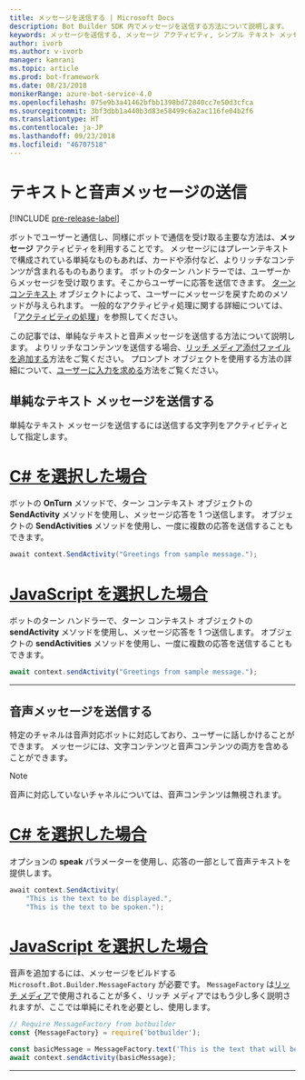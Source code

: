 ```yaml
---
title: メッセージを送信する | Microsoft Docs
description: Bot Builder SDK 内でメッセージを送信する方法について説明します。
keywords: メッセージを送信する, メッセージ アクティビティ, シンプル テキスト メッセージ, 音声, 音声メッセージ
author: ivorb
ms.author: v-ivorb
manager: kamrani
ms.topic: article
ms.prod: bot-framework
ms.date: 08/23/2018
monikerRange: azure-bot-service-4.0
ms.openlocfilehash: 075e9b3a41462bfbb1398bd72840cc7e50d3cfca
ms.sourcegitcommit: 3bf3dbb1a440b3d83e58499c6a2ac116fe04b2f6
ms.translationtype: HT
ms.contentlocale: ja-JP
ms.lasthandoff: 09/23/2018
ms.locfileid: "46707518"
---
```

# <a name="send-text-and-spoken-messages"></a>テキストと音声メッセージの送信

[!INCLUDE [pre-release-label](../includes/pre-release-label.md)]

ボットでユーザーと通信し、同様にボットで通信を受け取る主要な方法は、**メッセージ** アクティビティを利用することです。 メッセージにはプレーンテキストで構成されている単純なものもあれば、カードや添付など、よりリッチなコンテンツが含まれるものもあります。 ボットのターン ハンドラーでは、ユーザーからメッセージを受け取ります。そこからユーザーに応答を送信できます。 [ターン コンテキスト](bot-builder-concept-activity-processing.md#turn-context) オブジェクトによって、ユーザーにメッセージを戻すためのメソッドが与えられます。 一般的なアクティビティ処理に関する詳細については、「[アクティビティの処理](bot-builder-concept-activity-processing.md)」を参照してください。

この記事では、単純なテキストと音声メッセージを送信する方法について説明します。 よりリッチなコンテンツを送信する場合、[リッチ メディア添付ファイルを追加する](bot-builder-howto-add-media-attachments.md)方法をご覧ください。 プロンプト オブジェクトを使用する方法の詳細について、[ユーザーに入力を求める](bot-builder-prompts.md)方法をご覧ください。

## <a name="send-a-simple-text-message"></a>単純なテキスト メッセージを送信する

単純なテキスト メッセージを送信するには送信する文字列をアクティビティとして指定します。

# <a name="ctabcsharp"></a>[C# を選択した場合](#tab/csharp)

ボットの **OnTurn** メソッドで、ターン コンテキスト オブジェクトの **SendActivity** メソッドを使用し、メッセージ応答を 1 つ送信します。 オブジェクトの **SendActivities** メソッドを使用し、一度に複数の応答を送信することもできます。

```cs
await context.SendActivity("Greetings from sample message.");
```

# <a name="javascripttabjavascript"></a>[JavaScript を選択した場合](#tab/javascript)

ボットのターン ハンドラーで、ターン コンテキスト オブジェクトの **sendActivity** メソッドを使用し、メッセージ応答を 1 つ送信します。 オブジェクトの **sendActivities** メソッドを使用し、一度に複数の応答を送信することもできます。

```javascript
await context.sendActivity("Greetings from sample message.");
```

---

## <a name="send-a-spoken-message"></a>音声メッセージを送信する

特定のチャネルは音声対応ボットに対応しており、ユーザーに話しかけることができます。 メッセージには、文字コンテンツと音声コンテンツの両方を含めることができます。

> [!NOTE]
> 音声に対応していないチャネルについては、音声コンテンツは無視されます。

# <a name="ctabcsharp"></a>[C# を選択した場合](#tab/csharp)

オプションの **speak** パラメーターを使用し、応答の一部として音声テキストを提供します。

```cs
await context.SendActivity(
    "This is the text to be displayed.",
    "This is the text to be spoken.");
```

# <a name="javascripttabjavascript"></a>[JavaScript を選択した場合](#tab/javascript)

音声を追加するには、メッセージをビルドする `Microsoft.Bot.Builder.MessageFactory` が必要です。 `MessageFactory` は[リッチ メディア](bot-builder-howto-add-media-attachments.md)で使用されることが多く、リッチ メディアではもう少し多く説明されますが、ここでは単純にそれを必要とし、使用します。

```javascript
// Require MessageFactory from botbuilder
const {MessageFactory} = require('botbuilder');

const basicMessage = MessageFactory.text('This is the text that will be displayed.', 'This is the text that will be spoken.');
await context.sendActivity(basicMessage);
```

---
